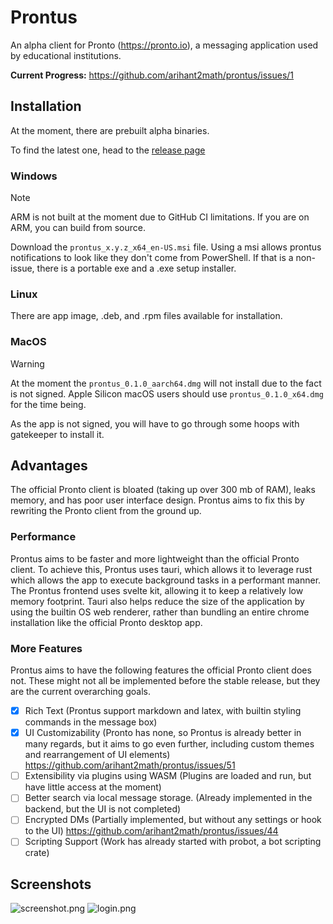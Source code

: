 # Prontus

An alpha client for Pronto (https://pronto.io), a messaging application used by educational institutions.

**Current Progress:** https://github.com/arihant2math/prontus/issues/1

## Installation

At the moment, there are prebuilt alpha binaries.

To find the latest one, head to the [release page](https://github.com/arihant2math/prontus/releases)

### Windows

> [!NOTE]
> ARM is not built at the moment due to GitHub CI limitations. If you are on ARM, you can build from source.

Download the `prontus_x.y.z_x64_en-US.msi` file.
Using a msi allows prontus notifications to look like they don't come from PowerShell.
If that is a non-issue, there is a portable exe and a .exe setup installer.

### Linux

There are app image, .deb, and .rpm files available for installation.

### MacOS

> [!WARNING]
> At the moment the `prontus_0.1.0_aarch64.dmg` will not install due to the fact is not signed.
> Apple Silicon macOS users should use `prontus_0.1.0_x64.dmg` for the time being.

As the app is not signed, you will have to go through some hoops with gatekeeper to install it.

## Advantages

The official Pronto client is bloated (taking up over 300 mb of RAM), leaks memory, and has poor user interface design.
Prontus aims to fix this by rewriting the Pronto client from the ground up.

### Performance

Prontus aims to be faster and more lightweight than the official Pronto client.
To achieve this, Prontus uses tauri,
which allows it to leverage rust which allows the app to execute background tasks in a performant manner.
The Prontus frontend uses svelte kit, allowing it to keep a relatively low memory footprint.
Tauri also helps reduce the size of the application by using the builtin OS web renderer,
rather than bundling an entire chrome installation like the official Pronto desktop app.

### More Features

Prontus aims to have the following features the official Pronto client does not.
These might not all be implemented before the stable release, but they are the current overarching goals.

- [x] Rich Text (Prontus support markdown and latex, with builtin styling commands in the message box)
- [x] UI Customizability (Pronto has none, so Prontus is already better in many regards, but it aims to go even further,
  including custom themes and rearrangement of UI elements) https://github.com/arihant2math/prontus/issues/51
- [ ] Extensibility via plugins using WASM (Plugins are loaded and run, but have little access at the moment)
- [ ] Better search via local message storage. (Already implemented in the backend, but the UI is not completed)
- [ ] Encrypted DMs (Partially implemented, but without any settings or hook to the
  UI) https://github.com/arihant2math/prontus/issues/44
- [ ] Scripting Support (Work has already started with probot, a bot scripting crate)

## Screenshots

![screenshot.png](screenshots/screenshot.png)
![login.png](screenshots/login.png)
